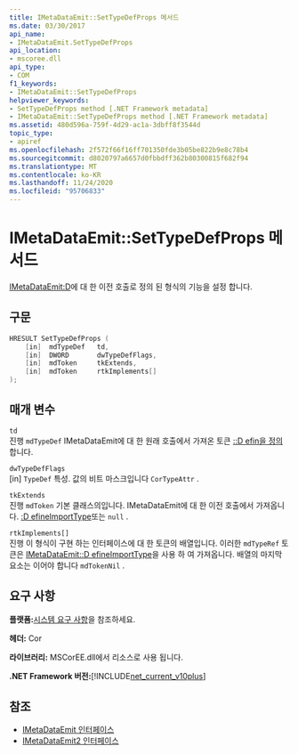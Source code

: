 ```yaml
---
title: IMetaDataEmit::SetTypeDefProps 메서드
ms.date: 03/30/2017
api_name:
- IMetaDataEmit.SetTypeDefProps
api_location:
- mscoree.dll
api_type:
- COM
f1_keywords:
- IMetaDataEmit::SetTypeDefProps
helpviewer_keywords:
- SetTypeDefProps method [.NET Framework metadata]
- IMetaDataEmit::SetTypeDefProps method [.NET Framework metadata]
ms.assetid: 480d596a-759f-4d29-ac1a-3dbff8f3544d
topic_type:
- apiref
ms.openlocfilehash: 2f572f66f16ff701350fde3b05be822b9e8c78b4
ms.sourcegitcommit: d8020797a6657d0fbbdff362b80300815f682f94
ms.translationtype: MT
ms.contentlocale: ko-KR
ms.lasthandoff: 11/24/2020
ms.locfileid: "95706833"
---
```

# <a name="imetadataemitsettypedefprops-method"></a>IMetaDataEmit::SetTypeDefProps 메서드

[IMetaDataEmit:D](imetadataemit-definetypedef-method.md)에 대 한 이전 호출로 정의 된 형식의 기능을 설정 합니다.  
  
## <a name="syntax"></a>구문  
  
```cpp  
HRESULT SetTypeDefProps (  
    [in]  mdTypeDef   td,
    [in]  DWORD       dwTypeDefFlags,
    [in]  mdToken     tkExtends,
    [in]  mdToken     rtkImplements[]
);  
```  
  
## <a name="parameters"></a>매개 변수  

 `td`  
 진행 `mdTypeDef` IMetaDataEmit에 대 한 원래 호출에서 가져온 토큰 [::D efin을 정의](imetadataemit-definetypedef-method.md)합니다.  
  
 `dwTypeDefFlags`  
 [in] `TypeDef` 특성. 값의 비트 마스크입니다 `CorTypeAttr` .  
  
 `tkExtends`  
 진행 `mdToken` 기본 클래스의입니다. IMetaDataEmit에 대 한 이전 호출에서 가져옵니다. [:D efineImportType](imetadataemit-defineimporttype-method.md)또는 `null` .  
  
 `rtkImplements[]`  
 진행 이 형식이 구현 하는 인터페이스에 대 한 토큰의 배열입니다. 이러한 `mdTypeRef` 토큰은 [IMetaDataEmit::D efineImportType](imetadataemit-defineimporttype-method.md)을 사용 하 여 가져옵니다. 배열의 마지막 요소는 이어야 합니다 `mdTokenNil` .  
  
## <a name="requirements"></a>요구 사항  

 **플랫폼:**[시스템 요구 사항](../../get-started/system-requirements.md)을 참조하세요.  
  
 **헤더:** Cor  
  
 **라이브러리:** MSCorEE.dll에서 리소스로 사용 됩니다.  
  
 **.NET Framework 버전:**[!INCLUDE[net_current_v10plus](../../../../includes/net-current-v10plus-md.md)]  
  
## <a name="see-also"></a>참조

- [IMetaDataEmit 인터페이스](imetadataemit-interface.md)
- [IMetaDataEmit2 인터페이스](imetadataemit2-interface.md)
